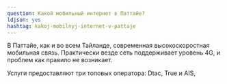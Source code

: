 ```yaml
---
question: Какой мобильный интернет в Паттайе?
ldjson: yes
hashtag: kakoj-mobilnyj-internet-v-pattaje
---
```


В Паттайе, как и во всем Тайланде, современная высокоскоростная мобильная связь. Практически везде сеть поддерживает уровень 4G, и проблем как правило не возникает.

Услуги предоставляют три топовых оператора: Dtac, True и AIS,